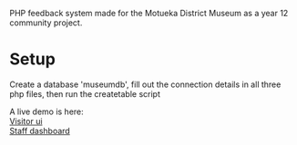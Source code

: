 PHP feedback system made for the Motueka District Museum as a year 12 community project.

# Setup

Create a database 'museumdb', fill out the connection details in all three php files, then run the createtable script

A live demo is here:  
[Visitor ui](https://projectspace.nz/eqwkkzvy/AS91897/main.php)  
[Staff dashboard](https://projectspace.nz/eqwkkzvy/AS91897/dashboard.php)